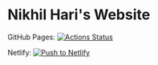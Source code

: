 # Nikhil Hari's Website

GitHub Pages: [![Actions Status](https://github.com/cruciformhawk7/nikhilhariwebsite/workflows/GitHub%20Pages/badge.svg)](https://github.com/CruciformHawk7/nikhilhariwebsite/actions?query=workflow%3A%22GitHub+Pages%22)

Netlify: [![Push to Netlify](https://github.com/CruciformHawk7/nikhilhariwebsite/workflows/Push%20to%20Netlify/badge.svg)](https://github.com/CruciformHawk7/nikhilhariwebsite/actions?query=workflow%3ANikhilHariWebsite)
